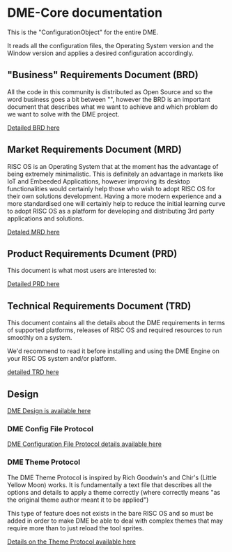 # DME-Core documentation
This is the "ConfigurationObject" for the entire DME.

It reads all the configuration files, the Operating System version and the Window version and applies a desired configuration accordingly.

## "Business" Requirements Document (BRD)
All the code in this community is distributed as Open Source and so the word business goes a bit between "", however the BRD is an important document that describes what we want to achieve and which problem do we want to solve with the DME project.

[Detailed BRD here](00DME0BRD.md)

## Market Requirements Document (MRD)
RISC OS is an Operating System that at the moment has the advantage of being extremely minimalistic. This is definitely an advantage in markets like IoT and Embeeded Applications, however improving its desktop functionalities would certainly help those who wish to adopt RISC OS for their own solutions development.
Having a more modern experience and a more standardised one will certainly help to reduce the initial learning curve to adopt RISC OS as a platform for developing and distributing 3rd party applications and solutions.

[Detaled MRD here](00DME0MRD.md)

## Product Requirements Dcument (PRD)
This document is what most users are interested to:

[Detailed PRD here](00DME0PRD.md)

## Technical Requirements Document (TRD)
This document contains all the details about the DME requirements in terms of supported platforms, releases of RISC OS and required resources to run smoothly on a system.

We'd recommend to read it before installing and using the DME Engine on your RISC OS system and/or platform.

[detailed TRD here](00DME0TRD.md)

## Design
[DME Design is available here](01DMEDesign.md)

### DME Config File Protocol
[DME Configuration File Protocol details available here](02DMEConfigFileP.txt)

### DME Theme Protocol
The DME Theme Protocol is inspired by Rich Goodwin's and Chir's (Little Yellow Moon) works.
It is fundamentally a text file that describes all the options and details to apply a theme correctly (where correctly means "as the original theme author meant it to be applied")

This type of feature does not exists in the bare RISC OS and so must be added in order to make DME be able to deal with complex themes that may require more than to just reload the tool sprites.

[Details on the Theme Protocol available here](02DMEThemeP.md)


